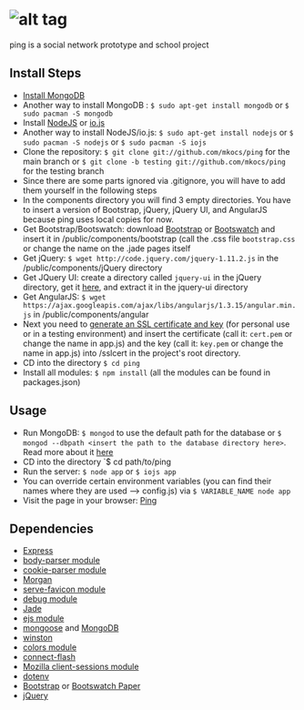 ![alt tag](https://raw.github.com/mkocs/ping/master/public/ping_github.png)
====

ping is a social network prototype and school project


## Install Steps
  * [Install MongoDB](http://www.mongodb.org/display/DOCS/Building+for+Linux)
  * Another way to install MongoDB : `$ sudo apt-get install mongodb` or `$ sudo pacman -S mongodb`
  * Install [NodeJS](https://github.com/joyent/node/wiki/Installation) or [io.js](https://iojs.org)
  * Another way to install NodeJS/io.js: `$ sudo apt-get install nodejs` or `$ sudo pacman -S nodejs` or `$ sudo pacman -S iojs`
  * Clone the repository: `$ git clone git://github.com/mkocs/ping` for the main branch or `$ git clone -b testing git://github.com/mkocs/ping` for the testing branch
  * Since there are some parts ignored via .gitignore, you will have to add them yourself in the following steps
  * In the components directory you will find 3 empty directories. You have to insert a version of Bootstrap, jQuery, jQuery UI, and AngularJS because ping uses local copies for now.
  * Get Bootstrap/Bootswatch: download [Bootstrap](http://getbootstrap.com/) or [Bootswatch](https://bootswatch.com/paper/) and insert it in /public/components/bootstrap (call the .css file `bootstrap.css` or change the name on the .jade pages itself
  * Get jQuery: `$ wget http://code.jquery.com/jquery-1.11.2.js` in the /public/components/jQuery directory
  * Get JQuery UI: create a directory called `jquery-ui` in the jQuery directory, get it [here](http://jqueryui.com/download/), and extract it in the jquery-ui directory
  * Get AngularJS: `$ wget https://ajax.googleapis.com/ajax/libs/angularjs/1.3.15/angular.min.js` in /public/components/angular
  * Next you need to [generate an SSL certificate and key](https://www.openssl.org/docs/HOWTO/certificates.txt) (for personal use or in a testing environment) and insert the certificate (call it: `cert.pem` or change the name in app.js) and the key (call it: `key.pem` or change the name in app.js) into /sslcert in the project's root directory.
  * CD into the directory `$ cd ping`
  * Install all modules: `$ npm install` (all the modules can be found in packages.json)
 
## Usage
  * Run MongoDB: `$ mongod` to use the default path for the database or `$ mongod --dbpath <insert the path to the database directory here>`. Read more about it [here](http://docs.mongodb.org/manual/tutorial/getting-started/)
  * CD into the directory `$ cd path/to/ping
  * Run the server: `$ node app` or `$ iojs app`
  * You can override certain environment variables (you can find their names where they are used --> config.js) via `$ VARIABLE_NAME node app`
  * Visit the page in your browser: [Ping](https://localhost:1338)

## Dependencies
  * [Express](http://expressjs.com/)
  * [body-parser module](https://github.com/expressjs/body-parser)
  * [cookie-parser module](https://github.com/expressjs/cookie-parser)
  * [Morgan](https://github.com/expressjs/morgan)
  * [serve-favicon module](https://github.com/expressjs/serve-favicon)
  * [debug module](https://github.com/visionmedia/debug)
  * [Jade](https://github.com/jadejs/jade)
  * [ejs module](https://github.com/tj/ejs)
  * [mongoose](https://www.npmjs.com/package/mongoose) and [MongoDB](https://www.mongodb.org/)
  * [winston](https://github.com/winstonjs/winston)
  * [colors module](https://github.com/marak/colors.js/)
  * [connect-flash](https://github.com/jaredhanson/connect-flash)
  * [Mozilla client-sessions module](https://github.com/mozilla/node-client-sessions)
  * [dotenv](https://www.npmjs.com/package/dotenv)
  * [Bootstrap](http://getbootstrap.com/) or [Bootswatch Paper](https://bootswatch.com/paper/)
  * [jQuery](https://jquery.com/)
